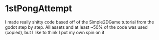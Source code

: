 # 1stPongAttempt
I made really shitty code based off of the Simple2DGame tutorial from the godot step by step. All assets and at least ~50% of the code was used (copied), but I like to think I put my own spin on it

